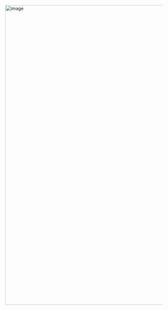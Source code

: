 <img width="959" alt="image" src="https://github.com/user-attachments/assets/66229d6e-f3ae-44e3-91c8-926080a8e812" />
